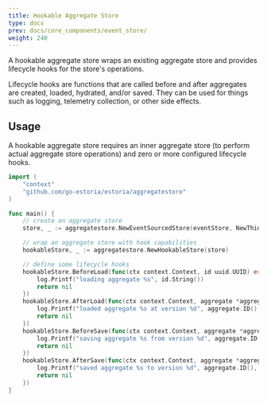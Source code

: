 ```yaml
---
title: Hookable Aggregate Store
type: docs
prev: docs/core_components/event_store/
weight: 240
---
```


A hookable aggregate store wraps an existing aggregate store and provides lifecycle hooks for the store's operations.

Lifecycle hooks are functions that are called before and after aggregates are created, loaded, hydrated, and/or saved. They can be used for things such as logging, telemetry collection, or other side effects.

## Usage

A hookable aggregate store requires an inner aggregate store (to perform actual aggregate store operations) and zero or more configured lifecycle hooks.

```go
import (
    "context"
    "github.com/go-estoria/estoria/aggregatestore"
)

func main() {
    // create an aggregate store
    store, _ := aggregatestore.NewEventSourcedStore(eventStore, NewThing)

    // wrap an aggregate store with hook capabilities
    hookableStore, _ := aggregatestore.NewHookableStore(store)

    // define some lifecycle hooks
    hookableStore.BeforeLoad(func(ctx context.Context, id uuid.UUID) error {
		log.Printf("loading aggregate %s", id.String())
		return nil
	})
	hookableStore.AfterLoad(func(ctx context.Context, aggregate *aggregatestore.Aggregate[Account]) error {
		log.Printf("loaded aggregate %s at version %d", aggregate.ID(), aggregate.Version())
		return nil
	})
	hookableStore.BeforeSave(func(ctx context.Context, aggregate *aggregatestore.Aggregate[Account]) error {
		log.Printf("saving aggregate %s from version %d", aggregate.ID(), aggregate.Version())
		return nil
	})
	hookableStore.AfterSave(func(ctx context.Context, aggregate *aggregatestore.Aggregate[Account]) error {
		log.Printf("saved aggregate %s to version %d", aggregate.ID(), aggregate.Version())
		return nil
	})
}
```
